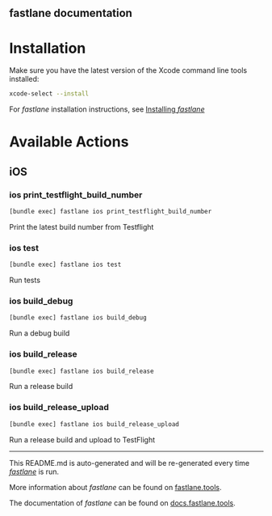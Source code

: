 fastlane documentation
----

# Installation

Make sure you have the latest version of the Xcode command line tools installed:

```sh
xcode-select --install
```

For _fastlane_ installation instructions, see [Installing _fastlane_](https://docs.fastlane.tools/#installing-fastlane)

# Available Actions

## iOS

### ios print_testflight_build_number

```sh
[bundle exec] fastlane ios print_testflight_build_number
```

Print the latest build number from Testflight

### ios test

```sh
[bundle exec] fastlane ios test
```

Run tests

### ios build_debug

```sh
[bundle exec] fastlane ios build_debug
```

Run a debug build

### ios build_release

```sh
[bundle exec] fastlane ios build_release
```

Run a release build

### ios build_release_upload

```sh
[bundle exec] fastlane ios build_release_upload
```

Run a release build and upload to TestFlight

----

This README.md is auto-generated and will be re-generated every time [_fastlane_](https://fastlane.tools) is run.

More information about _fastlane_ can be found on [fastlane.tools](https://fastlane.tools).

The documentation of _fastlane_ can be found on [docs.fastlane.tools](https://docs.fastlane.tools).

